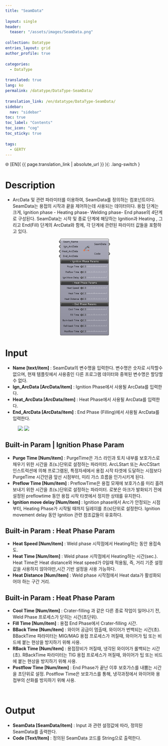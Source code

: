 ```yaml
---
title: "SeamData"

layout: single
header:
  teaser: "/assets/images/SeamData.png"

collection: Datatype
entries_layout: grid
author_profile: true

categories:
  - DataType

translated: true
lang: ko
permalink: /datatype/DataType-SeamData/

translation_link: /en/datatype/DataType-SeamData/
sidebar:
  nav: "sidebar"
toc: true
toc_label: "Contents"
toc_icon: "cog"
toc_sticky: true

tags: 
  - GERTY
---
```


🌐 [EN]( {{ page.translation_link | absolute_url }} ){: .lang-switch }

# Description

* ArcData 및 관련 파라미터를 이용하여, SeamData를 정의하는 컴포넌트이다. 
SeamData는 용접의 시작과 끝을 제어하는데 사용되는 데이터이다. 용접 단계는 크게, Ignition phase - Heating phase- Welding phase- End phase의 4단계로 구성된다. SeamData는 시작 및 종료 단계에 해당하는 Ignition과 Heating , 그리고 End(Fill) 단계의 ArcData와 함께, 각 단계에 관련된 파라미터 값들을 포함하고 있다.

<p align="center">  <img src="/assets/images/SeamData.png" align="center" width="32%"></p>

# Input

* **Name [text/item]** : SeamData의 변수명을 입력한다. 변수명은 숫자로 시작할수 없으며, 현재 템플릿에서 사용중인 다른 프로그램 데이터와 중복된 변수명은 할당할 수 없다.
* **Ign_ArcData [ArcData/item]** : Ignition Phase에서 사용될 ArcData를 입력한다.
* **Heat_ArcData [ArcData/item]** : Heat Phase에서 사용될 ArcData를 입력한다.
* **End_ArcData [ArcData/item]** : End Phase (Filling)에서 사용될 ArcData를 입력한다.

<figure class="half">
    <a href="https://b-at.kr/wp-content/uploads/2023/05/Untitled-1.png"><img src="https://b-at.kr/wp-content/uploads/2023/05/Untitled-1.png"></a>
    <a href="https://b-at.kr/wp-content/uploads/2023/05/Untitled-1.png"><img src="https://b-at.kr/wp-content/uploads/2023/05/Untitled-1.png"></a>
</figure>

## Built-in Param | Ignition Phase Param

* **Purge Time [Num/item]** : PurgeTime은 가스 라인과 토치 내부를 보호가스로 채우기 위한 시간을 초(s.)단위로 설정하는 파라미터. ArcLStart 또는 ArcCStart 인스트럭션에 의해 프로그램된, 특정자세에서 용접 시작 타겟에 도달하는 시점보다 PurgeTime 시간만큼 앞선 시점부터, 미리 가스 흐름을 인가시키게 된다.
* **Preflow Time [Num/item]** : PreflowTime은 용접 모재에 보호가스를 미리 흘려보내기 위한 시간을 초(s.)단위로 설정하는 파라미터. 로봇은 아크가 발화되기 전에 설정된 preflowtime 동안 용접 시작 타겟에서 정지한 상태를 유지한다.
* **Ignition move delay [Num/item]** : Ignition phase에서 Arc가 안정되는 시점부터, Heating Phase가 시작될 때까지 딜레이를 초(s)단위로 설정한다. Ignition movement delay 동안 Ignition 관련 참조값들이 유효하다.


## Built-in Param : Heat Phase Param​

* **Heat Speed [Num/item]** : Weld phase 시작점에서 Heating하는 동안 용접속도.
* **Heat Time [Num/item]** : Weld phase 시작점에서 Heating하는 시간(sec.). Heat Time은 Heat distance와 Heat speed가 0일때 적용됨, 즉, 거리 기준 설정값을 사용하지 않아야만,시간 기반 설정을 사용 가능하다.
* **Heat Distance [Num/item]** : Weld phase 시작점에서 Heat data가 활성화되어야 하는 구간 거리.


## Built-in Param : Heat Phase Param​

* **Cool Time [Num/item]** : Crater-filling 과 같은 다른 종료 작업이 일어나기 전, Weld Phase 프로세스가 닫히는 시간(초단위).
* **Fill Time [Num/item]** : 용접 End Phase에서 Crater-filling 시간.
* **BBack Time [Num/item]** : 와이어 공급이 멈출때, 와이어가 번백되는 시간(초). BBackTime 파라미터는 MIG/MAG 용접 프로세스가 꺼질때, 와이어가 팁 또는 비드에 붙는 현상을 방지하기 위해 사용.
* **RBack Time [Num/item]** : 용접장비가 꺼질때, 냉각된 와이어가 롤백되는 시간(초). RBackTime 파라미터는 TIG 용접 프로세스가 꺼질때, 와이어가 팁 또는 비드에 붙는 현상을 방지하기 위해 사용.
* **Postflow Time [Num/item]** : End Phase가 끝난 이후 보호가스를 내뿜는 시간을 초단위로 설정. Postflow Time은 보호가스를 통해, 냉각과정에서 와이어와 용접부의 산화를 방지하기 위해 사용.


<br>

# Output

* **SeamData [SeamData/item]** : Input 과 관련 설정값에 따라, 정의된 SeamData를 출력한다.
* **Code [Text/Item]** : 정의된 SeamData 코드를 String으로 출력한다.
